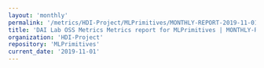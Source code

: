 ```yaml
---
layout: 'monthly'
permalink: '/metrics/HDI-Project/MLPrimitives/MONTHLY-REPORT-2019-11-01/'
title: 'DAI Lab OSS Metrics Metrics report for MLPrimitives | MONTHLY-REPORT-2019-11-01'
organization: 'HDI-Project'
repository: 'MLPrimitives'
current_date: '2019-11-01'
---
```

